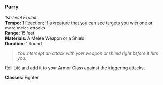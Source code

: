 ### Parry
*1st-level Exploit*  
**Tempo:** 1 Reaction; If a creature that you can see targets you with one or more melee attacks  
**Range:** 15 feet  
**Materials:** A Melee Weapon or a Shield  
**Duration:** 1 Round  

> *You intercept an attack with your weapon or shield right before it hits you.*

Roll `1d6` and add it to your Armor Class against the triggering attacks.

**Classes:** Fighter